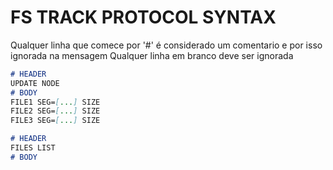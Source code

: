 # FS TRACK PROTOCOL SYNTAX

Qualquer linha que comece por '#' é considerado um comentario e por isso ignorada na mensagem
Qualquer linha em branco deve ser ignorada

```markdown
# HEADER
UPDATE NODE
# BODY
FILE1 SEG=[...] SIZE
FILE2 SEG=[...] SIZE
FILE3 SEG=[...] SIZE
```

```markdown
# HEADER
FILES LIST
# BODY
```
